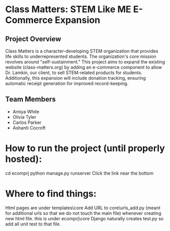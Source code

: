 # Class Matters: STEM Like ME E-Commerce Expansion
## Project Overview 
Class Matters is a character-developing STEM organization that provides life skills to underrepresented students. The organization's core mission revolves around "self-sustainment." This project aims to expand the existing website (class-matters.org) by adding an e-commerce component to allow Dr. Lamkin, our client, to sell STEM-related products for students. Additionally, this expansion will include donation tracking, ensuring automatic receipt generation for improved record-keeping.

## Team Members
- Amiya White
- Olivia Tyler
- Carlos Parker
- Ashanti Cocroft

# How to run the project (until properly hosted):
cd ecomprj
python manage.py runserver
Click the link near the bottom

# Where to find things:
Html pages are under templates\core
Add URL to core\urls_add.py (meant for additional urls so that we do not touch the main file)
     whenever creating new html file. this is under ecomprj\core
Django naturally creates test.py so add all unit test to that file. 